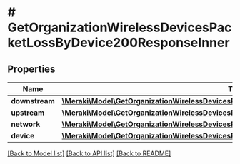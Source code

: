 # # GetOrganizationWirelessDevicesPacketLossByDevice200ResponseInner

## Properties

Name | Type | Description | Notes
------------ | ------------- | ------------- | -------------
**downstream** | [**\Meraki\Model\GetOrganizationWirelessDevicesPacketLossByClient200ResponseInnerDownstream**](GetOrganizationWirelessDevicesPacketLossByClient200ResponseInnerDownstream.md) |  | [optional]
**upstream** | [**\Meraki\Model\GetOrganizationWirelessDevicesPacketLossByClient200ResponseInnerUpstream**](GetOrganizationWirelessDevicesPacketLossByClient200ResponseInnerUpstream.md) |  | [optional]
**network** | [**\Meraki\Model\GetOrganizationWirelessDevicesPacketLossByClient200ResponseInnerNetwork**](GetOrganizationWirelessDevicesPacketLossByClient200ResponseInnerNetwork.md) |  | [optional]
**device** | [**\Meraki\Model\GetOrganizationWirelessDevicesPacketLossByDevice200ResponseInnerDevice**](GetOrganizationWirelessDevicesPacketLossByDevice200ResponseInnerDevice.md) |  | [optional]

[[Back to Model list]](../../README.md#models) [[Back to API list]](../../README.md#endpoints) [[Back to README]](../../README.md)
